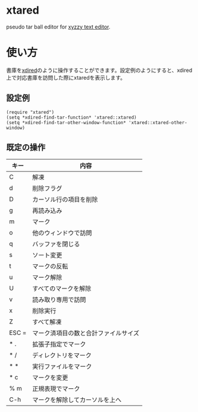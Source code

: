 # xtared
pseudo tar ball editor for [xyzzy text editor](https://ja.wikipedia.org/wiki/Xyzzy).

# 使い方
書庫を[xdired](https://github.com/EXCWSM/xdired)のように操作することができます。設定例のようにすると、xdired上で対応書庫を訪問した際にxtaredを表示します。

## 設定例

    (require "xtared")
    (setq *xdired-find-tar-function* 'xtared::xtared)
    (setq *xdired-find-tar-other-window-function* 'xtared::xtared-other-window)

## 既定の操作

| キー | 内容 |
| ---- | ---- |
| C    | 解凍 |
| d    | 削除フラグ |
| D    | カーソル行の項目を削除 |
| g    | 再読み込み |
| m    | マーク |
| o    | 他のウィンドウで訪問 |
| q    | バッファを閉じる |
| s    | ソート変更 |
| t    | マークの反転 |
| u    | マーク解除 |
| U    | すべてのマークを解除 |
| v    | 読み取り専用で訪問 |
| x    | 削除実行 |
| Z    | すべて解凍 |
| ESC = | マーク済項目の数と合計ファイルサイズ |
| * .  | 拡張子指定でマーク |
| * /  | ディレクトリをマーク |
| * *  | 実行ファイルをマーク |
| * c  | マークを変更 |
| % m  | 正規表現でマーク |
| C-h | マークを解除してカーソルを上へ |

